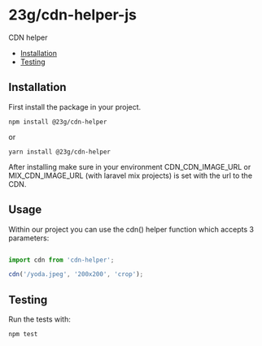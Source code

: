 # 23g/cdn-helper-js
CDN helper

- [Installation](#installation)
- [Testing](#testing)

## Installation

First install the package in your project.

`npm install @23g/cdn-helper`

or

`yarn install @23g/cdn-helper`


After installing make sure in your environment CDN_CDN_IMAGE_URL or MIX_CDN_IMAGE_URL (with laravel mix projects) is set with the url to the CDN.

## Usage

Within our project you can use the cdn() helper function which accepts 3 parameters:

```javascript

import cdn from 'cdn-helper';

cdn('/yoda.jpeg', '200x200', 'crop');

```
## Testing

Run the tests with:

``npm test``
